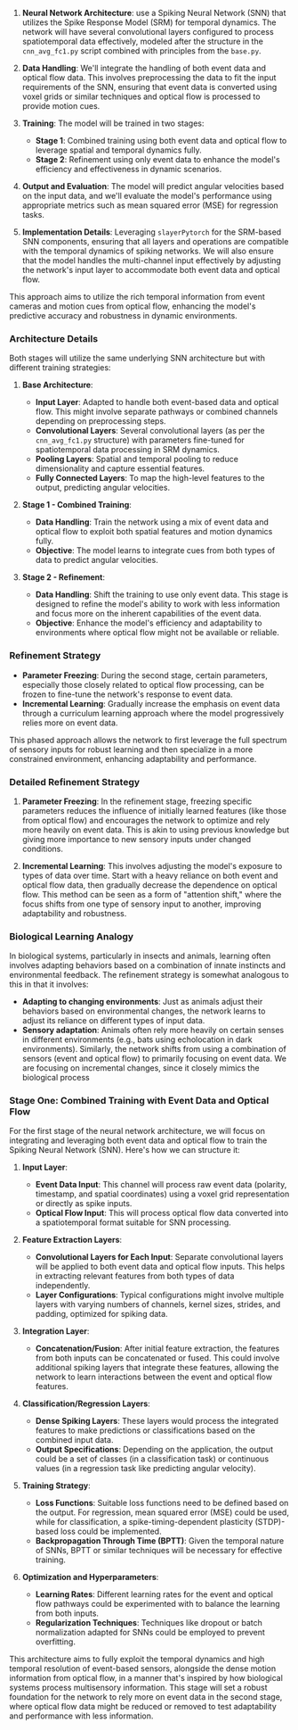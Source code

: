 1. **Neural Network Architecture**:  use a Spiking Neural Network (SNN) that utilizes the Spike Response Model (SRM) for temporal dynamics. The network will have several convolutional layers configured to process spatiotemporal data effectively, modeled after the structure in the `cnn_avg_fc1.py` script combined with principles from the `base.py`.

2. **Data Handling**: We'll integrate the handling of both event data and optical flow data. This involves preprocessing the data to fit the input requirements of the SNN, ensuring that event data is converted using voxel grids or similar techniques and optical flow is processed to provide motion cues.

3. **Training**: The model will be trained in two stages:
   - **Stage 1**: Combined training using both event data and optical flow to leverage spatial and temporal dynamics fully.
   - **Stage 2**: Refinement using only event data to enhance the model's efficiency and effectiveness in dynamic scenarios.

4. **Output and Evaluation**: The model will predict angular velocities based on the input data, and we'll evaluate the model's performance using appropriate metrics such as mean squared error (MSE) for regression tasks.

5. **Implementation Details**: Leveraging `slayerPytorch` for the SRM-based SNN components, ensuring that all layers and operations are compatible with the temporal dynamics of spiking networks. We will also ensure that the model handles the multi-channel input effectively by adjusting the network's input layer to accommodate both event data and optical flow.

This approach aims to utilize the rich temporal information from event cameras and motion cues from optical flow, enhancing the model's predictive accuracy and robustness in dynamic environments.


### Architecture Details
Both stages will utilize the same underlying SNN architecture but with different training strategies:

1. **Base Architecture**:
   - **Input Layer**: Adapted to handle both event-based data and optical flow. This might involve separate pathways or combined channels depending on preprocessing steps.
   - **Convolutional Layers**: Several convolutional layers (as per the `cnn_avg_fc1.py` structure) with parameters fine-tuned for spatiotemporal data processing in SRM dynamics.
   - **Pooling Layers**: Spatial and temporal pooling to reduce dimensionality and capture essential features.
   - **Fully Connected Layers**: To map the high-level features to the output, predicting angular velocities.

2. **Stage 1 - Combined Training**:
   - **Data Handling**: Train the network using a mix of event data and optical flow to exploit both spatial features and motion dynamics fully.
   - **Objective**: The model learns to integrate cues from both types of data to predict angular velocities.

3. **Stage 2 - Refinement**:
   - **Data Handling**: Shift the training to use only event data. This stage is designed to refine the model's ability to work with less information and focus more on the inherent capabilities of the event data.
   - **Objective**: Enhance the model's efficiency and adaptability to environments where optical flow might not be available or reliable.

### Refinement Strategy
- **Parameter Freezing**: During the second stage, certain parameters, especially those closely related to optical flow processing, can be frozen to fine-tune the network's response to event data.
- **Incremental Learning**: Gradually increase the emphasis on event data through a curriculum learning approach where the model progressively relies more on event data.

This phased approach allows the network to first leverage the full spectrum of sensory inputs for robust learning and then specialize in a more constrained environment, enhancing adaptability and performance.

### Detailed Refinement Strategy

1. **Parameter Freezing**: In the refinement stage, freezing specific parameters reduces the influence of initially learned features (like those from optical flow) and encourages the network to optimize and rely more heavily on event data. This is akin to using previous knowledge but giving more importance to new sensory inputs under changed conditions.

2. **Incremental Learning**: This involves adjusting the model's exposure to types of data over time. Start with a heavy reliance on both event and optical flow data, then gradually decrease the dependence on optical flow. This method can be seen as a form of "attention shift," where the focus shifts from one type of sensory input to another, improving adaptability and robustness.

### Biological Learning Analogy

In biological systems, particularly in insects and animals, learning often involves adapting behaviors based on a combination of innate instincts and environmental feedback. The refinement strategy is somewhat analogous to this in that it involves:
- **Adapting to changing environments**: Just as animals adjust their behaviors based on environmental changes, the network learns to adjust its reliance on different types of input data.
- **Sensory adaptation**: Animals often rely more heavily on certain senses in different environments (e.g., bats using echolocation in dark environments). Similarly, the network shifts from using a combination of sensors (event and optical flow) to primarily focusing on event data.
We are focusing on incremental changes, since it closely mimics the biological process

### Stage One: Combined Training with Event Data and Optical Flow

For the first stage of the neural network architecture, we will focus on integrating and leveraging both event data and optical flow to train the Spiking Neural Network (SNN). Here's how we can structure it:

1. **Input Layer**:
   - **Event Data Input**: This channel will process raw event data (polarity, timestamp, and spatial coordinates) using a voxel grid representation or directly as spike inputs.
   - **Optical Flow Input**: This will process optical flow data converted into a spatiotemporal format suitable for SNN processing.

2. **Feature Extraction Layers**:
   - **Convolutional Layers for Each Input**: Separate convolutional layers will be applied to both event data and optical flow inputs. This helps in extracting relevant features from both types of data independently.
   - **Layer Configurations**: Typical configurations might involve multiple layers with varying numbers of channels, kernel sizes, strides, and padding, optimized for spiking data.

3. **Integration Layer**:
   - **Concatenation/Fusion**: After initial feature extraction, the features from both inputs can be concatenated or fused. This could involve additional spiking layers that integrate these features, allowing the network to learn interactions between the event and optical flow features.

4. **Classification/Regression Layers**:
   - **Dense Spiking Layers**: These layers would process the integrated features to make predictions or classifications based on the combined input data.
   - **Output Specifications**: Depending on the application, the output could be a set of classes (in a classification task) or continuous values (in a regression task like predicting angular velocity).

5. **Training Strategy**:
   - **Loss Functions**: Suitable loss functions need to be defined based on the output. For regression, mean squared error (MSE) could be used, while for classification, a spike-timing-dependent plasticity (STDP)-based loss could be implemented.
   - **Backpropagation Through Time (BPTT)**: Given the temporal nature of SNNs, BPTT or similar techniques will be necessary for effective training.

6. **Optimization and Hyperparameters**:
   - **Learning Rates**: Different learning rates for the event and optical flow pathways could be experimented with to balance the learning from both inputs.
   - **Regularization Techniques**: Techniques like dropout or batch normalization adapted for SNNs could be employed to prevent overfitting.

This architecture aims to fully exploit the temporal dynamics and high temporal resolution of event-based sensors, alongside the dense motion information from optical flow, in a manner that's inspired by how biological systems process multisensory information. This stage will set a robust foundation for the network to rely more on event data in the second stage, where optical flow data might be reduced or removed to test adaptability and performance with less information.
